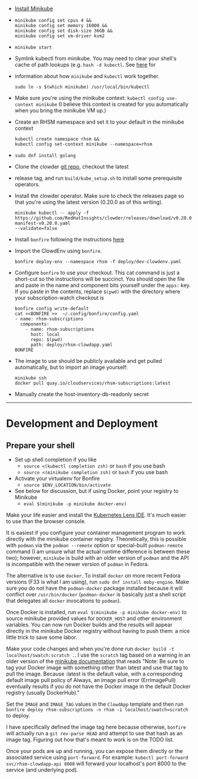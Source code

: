 * [Install Minikube](https://minikube.sigs.k8s.io/docs/start/)

* ```
  minikube config set cpus 4 &&
  minikube config set memory 16000 &&
  minikube config set disk-size 36GB &&
  minikube config set vm-driver kvm2
  ```

* `minikube start`

* Symlink kubectl from minikube. You may need to clear your shell's cache of path lookups (e.g.
  `hash -d kubectl`.  See [here](https://minikube.sigs.k8s.io/docs/handbook/kubectl/) for 
* information about how `minikube` and `kubectl` work together.

  ```
  sudo ln -s $(which minikube) /usr/local/bin/kubectl
  ```

* Make sure you're using the minikube context: `kubectl config use-context minikube`
  (I believe this context is created for you automatically when you bring the minikube VM up.)

* Create an RHSM namespace and set it to your default in the minikube context

  ```
  kubectl create namespace rhsm &&
  kubectl config set-context minikube --namespace=rhsm
  ```

* `sudo dnf install golang`

* Clone the clowder [git repo](git://github.com/RedHatInsights/clowder), checkout the latest 
* release tag, and run
  `build/kube_setup.sh` to install some prerequisite operators.

* Install the clowder operator. Make sure to check the releases page so that you're using the
  latest version (0.20.0 as of this writing).

  ```
  minikube kubectl -- apply -f
  https://github.com/RedHatInsights/clowder/releases/download/v0.20.0/clowder-manifest-v0.20.0.yaml
  --validate=false
  ```

* Install `bonfire` following the instructions [here](https://github.com/RedHatInsights/bonfire#installation)

* Import the ClowdEnv using `bonfire`.

  ```
  bonfire deploy-env --namespace rhsm -f deploy/dev-clowdenv.yaml
  ```

* Configure `bonfire` to use your checkout.  This cat command is just a short-cut so the
  instructions will be succinct.  You should open the file and paste in the name and component bits
  yourself under the `apps:` key.  If you paste in the contents, replace `$(pwd)` with the
  directory where your subscription-watch checkout is

  ```
  bonfire config write-default
  cat <<BONFIRE >>  ~/.config/bonfire/config.yaml
  - name: rhsm-subscriptions
    components:
      - name: rhsm-subscriptions
        host: local
        repo: $(pwd)
        path: deploy/rhsm-clowdapp.yaml
  BONFIRE
  ```

* The image to use should be publicly available and get pulled automatically, but to import an
  image yourself:
  ```
  minikube ssh
  docker pull quay.io/cloudservices/rhsm-subscriptions:latest
  ```

* Manually create the host-inventory-db-readonly secret

---
# Development and Deployment
## Prepare your shell
* Set up shell completion if you like
  * `source <(kubectl completion zsh)` or `bash` if you use bash
  * `source <(minikube completion zsh)` or `bash` if you use bash
* Activate your virtualenv for Bonfire
  * `source $ENV_LOCATION/bin/activate`
* See below for discussion, but if using Docker, point your registry to Minikube
  * `eval $(minikube -p minikube docker-env)`

Make your life easier and install the [Kubernetes Lens IDE](https://k8slens.dev/).  It's much
easier to use than the browser console.

It is easiest if you configure your container management program to work directly with the
minikube container registry.  Theoretically, this is possible with `podman` via the `podman
--remote` option or special-built `podman-remote` command (I am unsure what the actual runtime
difference is between these two); however, `minikube` is build with an older version of `podman`
and the API is incompatible with the newer version of `podman` in Fedora.

The alternative is to use `docker`.  To install `docker` on more recent Fedora versions (F33 is
what I am using), run `sudo dnf install moby-engine`.  Make sure you do not have the
`podman-docker` package installed because it will conflict over `/usr/bin/docker`
(`podman-docker` is basically just a shell script that delegates all `docker` invocations to
`podman`).

Once Docker is installed, run `eval $(minikube -p minikube docker-env)` to source minikube
provided values for `DOCKER_HOST` and other environment variables.  You can now run Docker
builds and the results will appear directly in the minikube Docker registry without having to
push them: a nice little trick to save some labor.

Make your code changes and when you're done run `docker build -t localhost/swatch:scratch .`.  I
use the `scratch` tag based on a warning in an older version of the
[minikube documentation](https://v1-18.docs.kubernetes.io/docs/setup/learning-environment/minikube/#use-local-images-by-re-using-the-docker-daemon)
that reads "Note: Be sure to tag your Docker image with something other than latest and use that tag
to pull the image. Because :latest is the default value, with a corresponding default image pull
policy of Always, an image pull error (ErrImagePull) eventually results if you do not have the
Docker image in the default Docker registry (usually DockerHub)."

Set the `IMAGE` and `IMAGE_TAG` values in the `ClowdApp` template and then run
`bonfire deploy rhsm-subscriptions -n rhsm -i localhost/swatch=scratch`  to deploy.

I have specifically defined the image tag here because otherwise, `bonfire` will actually run a
`git rev-parse HEAD` and attempt to use that hash as an image tag.  Figuring out how that's meant
to work is on the TODO list.

Once your pods are up and running, you can expose them directly or the associated
service using `port-forward`.  For example: `kubectl port-forward svc/rhsm-clowdapp-api 8000`
will forward your localhost's port 8000 to the service (and underlying pod).
